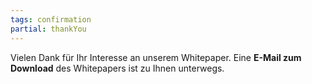 ```yaml
---
tags: confirmation
partial: thankYou
---
```


Vielen Dank für Ihr Interesse an unserem Whitepaper. Eine **E-Mail zum Download** des Whitepapers ist zu Ihnen unterwegs.
